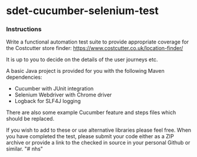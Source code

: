 # sdet-cucumber-selenium-test

### Instructions

Write a functional automation test suite to provide appropriate coverage for the Costcutter store finder: https://www.costcutter.co.uk/location-finder/

It is up to you to decide on the details of the user journeys etc.

A basic Java project is provided for you with the following Maven dependencies:

* Cucumber with JUnit integration
* Selenium Webdriver with Chrome driver
* Logback for SLF4J logging

There are also some example Cucumber feature and steps files which should be replaced.

If you wish to add to these or use alternative libraries please feel free.  When you have completed the test, please submit your code either as a ZIP archive or provide a link to the checked in source in your personal Github or similar. 
"# nhs" 
